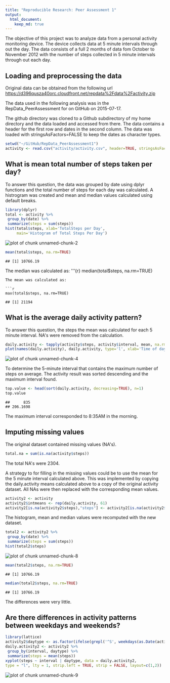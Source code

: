 ```yaml
---
title: "Reproducible Research: Peer Assessment 1"
output: 
  html_document:
    keep_md: true
---
```


The objective of this project was to analyze data from a personal activity monitoring device. The device collects data at 5 minute intervals through out the day. The data consists of a full 2 months of data fom October to November 2012 with the number of steps collected in 5 minute intervals through out each day.

## Loading and preprocessing the data

Original data can be obtained from the following url 
https://d396qusza40orc.cloudfront.net/repdata%2Fdata%2Factivity.zip

The data used in the following analysis was in the RepData_PeerAssessment for on GitHub on 2015-07-17.

The github directory was cloned to a Github subdirectory of my home directory and the data loaded and accessed from there.  The data contains a header for the first row and dates in the second column.  The data was loaded with stringsAsFactors=FALSE to keep the dates as character types.

```r
setwd("~/GitHub/RepData_PeerAssessment1")
activity <- read.csv("activity/activity.csv", header=TRUE, stringsAsFactors=FALSE)
```


## What is mean total number of steps taken per day?

To answer this question, the data was grouped by date using dplyr functions and the total number of steps for each day was calculated.  A histrogram was created and mean and median values calculated using default breaks.

```r
library(dplyr)
total <- activity %>%
 group_by(date) %>%
 summarize(steps = sum(steps))
hist(total$steps, xlab='TotalSteps per Day', 
     main='Histogram of Total Steps Per Day')
```

![plot of chunk unnamed-chunk-2](figure/unnamed-chunk-2-1.png) 

```r
mean(total$steps, na.rm=TRUE)
```

```
## [1] 10766.19
```
The median was calculated as:
'''{r}
median(total$steps, na.rm=TRUE)
```
The mean was calculated as:

```r
max(total$steps, na.rm=TRUE)
```

```
## [1] 21194
```


## What is the average daily activity pattern?

To answer this question, the steps the mean was calculated for each 5 minute interval. NA's were removed from the calculation. 


```r
daily.activity <- tapply(activity$steps, activity$interval, mean, na.rm=TRUE)
plot(names(daily.activity), daily.activity, type='l', xlab='Time of day', ylab='Average Steps')
```

![plot of chunk unnamed-chunk-4](figure/unnamed-chunk-4-1.png) 

To determine the 5-minute interval that contains the maximum number of steps on average.  The activity result was sorted descending and the maximum interval found.

```r
top.value <- head(sort(daily.activity, decreasing=TRUE), n=1)
top.value
```

```
##      835 
## 206.1698
```
The maximum interval corresponded to 8:35AM in the morning. 

## Imputing missing values

The original dataset contained missing values (NA's).

```r
total.na = sum(is.na(activity$steps))
```
The total NA's were 2304. 

A strategy to for filling in the missing values could be to use the mean for the 5 minute interval calculated above.
This was implemented by copying the daily.activity means calculated above to a copy of the original activity dataset. All NAs were then replaced with the corresponding mean values.


```r
activity2 <- activity
activity2$intmeans <- rep(daily.activity, 61)
activity2[is.na(activity2$steps),"steps"] <- activity2[is.na(activity2$steps), "intmeans"]
```
The histogram, mean and median values were recomputed with the new dataset.

```r
total2 <- activity2 %>%
 group_by(date) %>%
 summarize(steps = sum(steps))
hist(total2$steps)
```

![plot of chunk unnamed-chunk-8](figure/unnamed-chunk-8-1.png) 

```r
mean(total2$steps, na.rm=TRUE)
```

```
## [1] 10766.19
```

```r
median(total2$steps, na.rm=TRUE)
```

```
## [1] 10766.19
```
The differences were very little.

## Are there differences in activity patterns between weekdays and weekends?

```r
library(lattice)
activity2$daytype <- as.factor(ifelse(grepl('^S', weekdays(as.Date(activity2$date))), "weekend", "weekday"))
daily.activity2 <- activity2 %>%
 group_by(interval, daytype) %>%
 summarize(steps = mean(steps))
xyplot(steps ~ interval | daytype, data = daily.activity2,
type = "l", lty = 1, strip.left = TRUE, strip = FALSE, layout=c(1,2))
```

![plot of chunk unnamed-chunk-9](figure/unnamed-chunk-9-1.png) 
